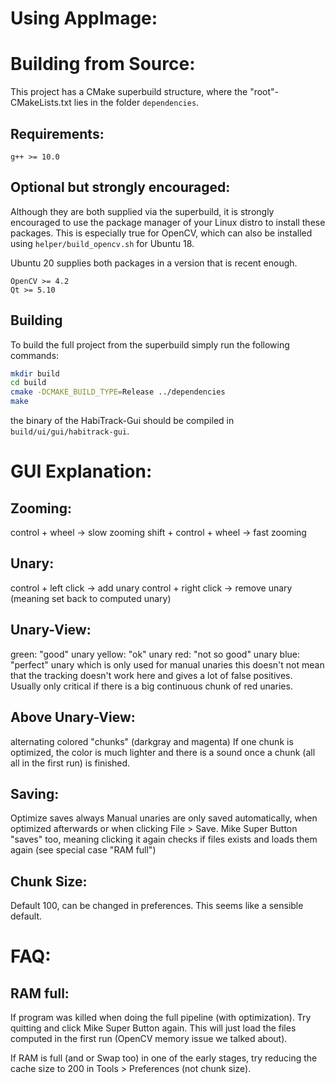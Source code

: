# Using AppImage:

# Building from Source:
This project has a CMake superbuild structure, where the "root"-CMakeLists.txt lies in the folder `dependencies`.

## Requirements:
```
g++ >= 10.0
```

## Optional but strongly encouraged:
Although they are both supplied via the superbuild, it is strongly encouraged to use the package manager of your Linux distro to install these packages.
This is especially true for OpenCV, which can also be installed using `helper/build_opencv.sh` for Ubuntu 18.

Ubuntu 20 supplies both packages in a version that is recent enough.

```
OpenCV >= 4.2
Qt >= 5.10
```

## Building
To build the full project from the superbuild simply run the following commands:

```bash
mkdir build
cd build
cmake -DCMAKE_BUILD_TYPE=Release ../dependencies
make
```
the binary of the HabiTrack-Gui should be compiled in `build/ui/gui/habitrack-gui`.


# GUI Explanation:
## Zooming:
control + wheel -> slow zooming
shift + control + wheel -> fast zooming

## Unary:
control + left click -> add unary
control + right click -> remove unary (meaning set back to computed unary)

## Unary-View:
green: "good" unary
yellow: "ok" unary
red: "not so good" unary
blue: "perfect" unary which is only used for manual unaries
this doesn't not mean that the tracking doesn't work here and gives a lot of false positives.
Usually only critical if there is a big continuous chunk of red unaries.

## Above Unary-View:
alternating colored "chunks" (darkgray and magenta)
If one chunk is optimized, the color is much lighter and there is a sound once a chunk (all all in the first run) is finished.

## Saving:
Optimize saves always
Manual unaries are only saved automatically, when optimized afterwards or when clicking File > Save.
Mike Super Button "saves" too, meaning clicking it again checks if files exists and loads them again (see special case "RAM full")

## Chunk Size:
Default 100, can be changed in preferences. This seems like a sensible default.

# FAQ:
## RAM full:
If program was killed when doing the full pipeline (with optimization). Try quitting and click Mike Super Button again.
This will just load the files computed in the first run (OpenCV memory issue we talked about).

If RAM is full (and or Swap too) in one of the early stages, try reducing the cache size to 200 in Tools > Preferences (not chunk size).

